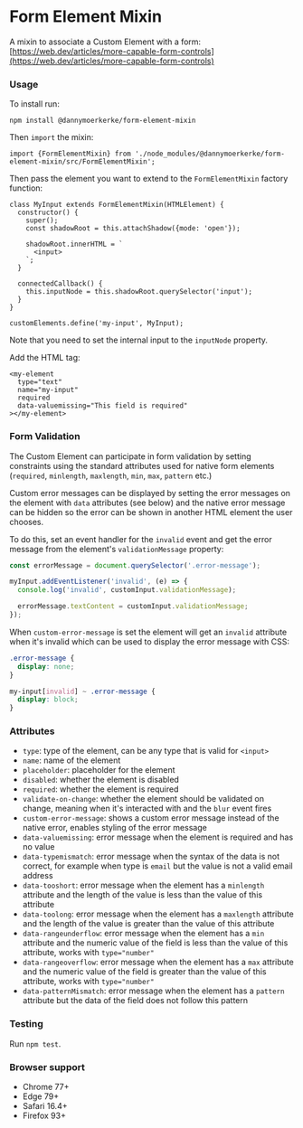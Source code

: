 # Form Element Mixin 
A mixin to associate a Custom Element with a form: [https://web.dev/articles/more-capable-form-controls](https://web.dev/articles/more-capable-form-controls)


### Usage
To install run:

```
npm install @dannymoerkerke/form-element-mixin
```

Then `import` the mixin:

```
import {FormElementMixin} from './node_modules/@dannymoerkerke/form-element-mixin/src/FormElementMixin';
```
Then pass the element you want to extend to the `FormElementMixin` factory function:

```
class MyInput extends FormElementMixin(HTMLElement) {
  constructor() {
    super();
    const shadowRoot = this.attachShadow({mode: 'open'});

    shadowRoot.innerHTML = `
      <input>
    `;
  }

  connectedCallback() {
    this.inputNode = this.shadowRoot.querySelector('input');
  }
}

customElements.define('my-input', MyInput);
```

Note that you need to set the internal input to the `inputNode` property.

Add the HTML tag:

```
<my-element
  type="text"
  name="my-input"
  required
  data-valuemissing="This field is required"
></my-element>
```
### Form Validation
The Custom Element can participate in form validation by setting constraints using the standard attributes used for 
native form elements (`required`, `minlength`, `maxlength`, `min`, `max`, `pattern` etc.)

Custom error messages can be displayed by setting the error messages on the element with `data` attributes (see below) 
and the native error message can be hidden so the error can be shown in another HTML element the user chooses.

To do this, set an event handler for the `invalid` event and get the error message from the element's 
`validationMessage` property:

```javascript
const errorMessage = document.querySelector('.error-message');

myInput.addEventListener('invalid', (e) => {
  console.log('invalid', customInput.validationMessage);

  errorMessage.textContent = customInput.validationMessage;
});
```
When `custom-error-message` is set the element will get an `invalid` attribute when it's invalid which can be used to 
display the error message with CSS:

```css
.error-message {
  display: none;
}

my-input[invalid] ~ .error-message {
  display: block;
}
```

### Attributes
- `type`: type of the element, can be any type that is valid for `<input>`
- `name`: name of the element
- `placeholder`: placeholder for the element
- `disabled`: whether the element is disabled
- `required`: whether the element is required
- `validate-on-change`: whether the element should be validated on change, meaning when it's interacted with and the 
  `blur` event fires
- `custom-error-message`: shows a custom error message instead of the native error, enables styling of the error message
- `data-valuemissing`: error message when the element is required and has no value
- `data-typemismatch`: error message when the syntax of the data is not correct, for example when type is `email` but 
  the value is not a valid email address
- `data-tooshort`: error message when the element has a `minlength` attribute and the length of the value is less than 
  the value of this attribute
- `data-toolong`: error message when the element has a `maxlength` attribute and the length of the value is greater than 
  the value of this attribute
- `data-rangeunderflow`: error message when the element has a `min` attribute and the numeric value of the field is less 
  than the value of this attribute, works with `type="number"`
- `data-rangeoverflow`: error message when the element has a `max` attribute and the numeric value of the field is greater 
 than the value of this attribute, works with `type="number"`
- `data-patternMismatch`: error message when the element has a `pattern` attribute but the data of the field does not 
  follow this pattern

### Testing
Run `npm test`.

### Browser support
- Chrome 77+
- Edge 79+
- Safari 16.4+
- Firefox 93+
